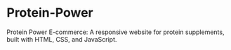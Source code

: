 # Protein-Power
Protein Power E-commerce: A responsive website for protein supplements, built with HTML, CSS, and JavaScript.
